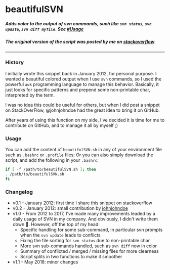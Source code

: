 # beautifulSVN
##### Adds color to the output of svn commands, such like `svn status`, `svn update`, `svn diff myfile`. See [#Usage](#usage)
##### The original version of the script was posted by me on [stack*overflow*](https://stackoverflow.com/questions/8786400/svn-add-colors-on-command-line-svn-with-awk-in-bash)

---

### History
I initially wrote this snippet back in January 2012, for personal purpose. I wanted a beautiful colored output when I use `svn` commands, so I used the powerful `awk` programming language to manage this behavior. Basically, it just looks for specific patterns and prepend some non-printable char, interpreted by the term.

I was no idea this could be useful for others, but when I did post a snippet on StackOverFlow, @johnjohndoe had the great idea to bring it on GitHub.

After years of using this function on my side, I've decided it is time for me to contribute on GitHub, and to manage it all by myself ;)

### Usage
You can add the content of `beautifulSVN.sh` in any of your environment file such as `.bashrc` or `.profile` files;
Or you can also simply download the script, and add the following in your `.bashrc`:

```bash
if [ -f /path/to/beautifulSVN.sh ]; then
. /path/to/beautifulSVN.sh
fi
```

### Changelog
* v0.1 - January 2012: first time I share this snippet on stackoverflow
* v0.2 - January 2012: small contribution by [johnjohndoe](https://gist.github.com/johnjohndoe)
* v1.0 - From 2012 to 2017, I've made many improvements leaded by a daily usage of SVN in my company. And obviously, I didn't write them down :dash:. However, off the top of my head:
  * Specific handling for some sub-command, in particular svn prompts when the `svn update` leads to conflicts
  * Fixing the file sorting for `svn status` due to non-printable char
  * More svn sub-commands handled, such as `svn diff` now in color
  * Summary of conflicted / merged / missing files for more clearness
  * Script splits in two functions to make it smoother
* v1.1 - May 2018: minor changes
